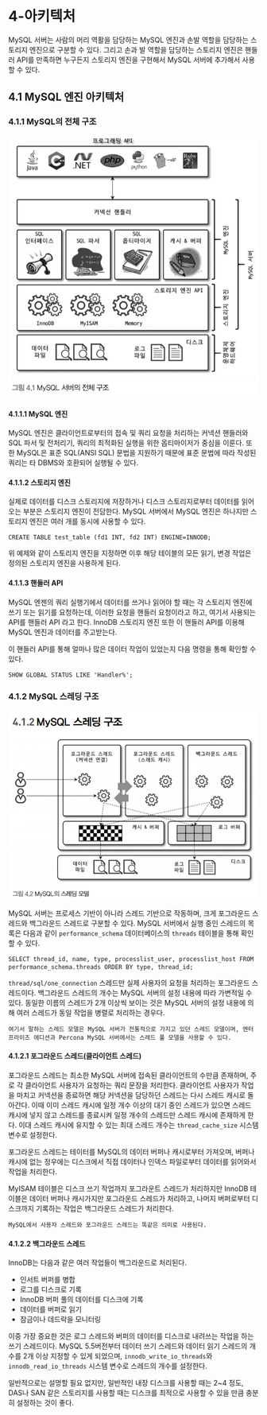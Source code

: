 # 4-아키텍처
MySQL 서버는 사람의 머리 역활을 담당하는 MySQL 엔진과 손발 역할을 담당하는 스토리지 엔진으로 구분할 수 있다. 그리고 손과 발 역할을 담당하는 스토리지 엔진은 핸들러 API를 만족하면 누구든지 스토리지 엔진을 구현해서 MySQL 서버에 추가해서 사용할 수 있다.

## 4.1 MySQL 엔진 아키텍처
### 4.1.1 MySQL의 전체 구조
![](../img/MySQL구조.jpeg)

#### 4.1.1.1 MySQL 엔진
MySQL 엔진은 클라이언트로부터의 접속 및 쿼리 요청을 처리하는 커넥션 핸들러와 SQL 파서 및 전처리기, 쿼리의 최적화된 실행을 위한 옵티마이저가 중심을 이룬다. 또한 MySQL은 표준 SQL(ANSI SQL) 문법을 지원하기 때문에 표준 문법에 따라 작성된 쿼리는 타 DBMS와 호환되어 실행될 수 있다.

#### 4.1.1.2 스토리지 엔진
실제로 데이터를 디스크 스토리지에 저장하거나 디스크 스토리지로부터 데이터를 읽어오는 부분은 스토리지 엔진이 전담한다. MySQL 서버에서 MySQL 엔진은 하나지만 스토리지 엔진은 여러 개를 동시에 사용할 수 있다.

```MySQL
CREATE TABLE test_table (fd1 INT, fd2 INT) ENGINE=INNODB;
```

위 예제와 같이 스토리지 엔진을 지정하면 이후 해당 테이블의 모든 읽기, 변경 작업은 정의된 스토리지 엔진을 사용하게 된다.

#### 4.1.1.3 핸들러 API
MySQL 엔젠의 쿼리 실행기에서 데이터를 쓰거나 읽어야 할 때는 각 스토리지 엔진에 쓰기 또는 읽기를 요청하는데, 이러한 요청을 핸들러 요청이라고 하고, 여기서 사용되는 API를 핸들러 API 라고 한다. InnoDB 스토리지 엔진 또한 이 핸들러 API를 이용해 MySQL 엔진과 데이터를 주고받는다. 

이 핸들러 API를 통해 얼마나 많은 데이터 작업이 있었는지 다음 명령을 통해 확인할 수 있다.

```MySQL
SHOW GLOBAL STATUS LIKE 'Handler%';
```

### 4.1.2 MySQL 스레딩 구조
![](../img/MySQL의스레딩모델.jpeg)

MySQL 서버는 프로세스 기반이 아니라 스레드 기반으로 작동하며, 크게 포그라운드 스레드와 백그라운드 스레드로 구분할 수 있다. MySQL 서버에서 실행 중인 스레드의 목록은 다음과 같이  `performance_schema` 데이터베이스의 `threads` 테이블을 통해 확인할 수 있다.

```MySQL
SELECT thread_id, name, type, processlist_user, processlist_host FROM performance_schema.threads ORDER BY type, thread_id;
```

`thread/sql/one_connection` 스레드만 실제 사용자의 요청을 처리하는 포그라운드 스레드이다. 백그라운드 스레드의 개수는 MySQL 서버의 설정 내용에 따라 가변적일 수 있다. 동일한 이름의 스레드가 2개 이상씩 보이는 것은 MySQL 서버의 설정 내용에 의해 여러 스레드가 동일 작업을 병렬로 처리하는 경우다.

	여기서 말하는 스레드 모델은 MySQL 서버가 전통적으로 가지고 있던 스레드 모델이며, 엔터프라이즈 에디션과 Percona MySQL 서버에서는 스레드 풀 모델을 사용할 수 있다.

#### 4.1.2.1 포그라운드 스레드(클라이언트 스레드)
포그라운드 스레드는 최소한 MySQL 서버에 접속된 클라이언트의 수만큼 존재하며, 주로 각 클라이언트 사용자가 요청하는 쿼리 문장을 처리한다. 클라이언트 사용자가 작업을 마치고 커넥션을 종료하면 해당 커넥션을 담당하던 스레드는 다시 스레드 캐시로 돌아간다. 이때 이미 스레드 캐시에 일정 개수 이상의 대기 중인 스레드가 있으면 스레드 캐시에 넣지 않고 스레드를 종료시켜 일정 개수의 스레드만 스레드 캐시에 존재하게 한다. 이대 스레드 캐시에 유지할 수 있는 최대 스레드 개수는 `thread_cache_size` 시스템 변수로 설정한다.

포그라운드 스레드는 테이터를 MySQL의 데이터 버퍼나 캐시로부터 가져오며, 버퍼나 캐시에 없는 정우에는 디스크에서 직접 데이터나 인덱스 파일로부터 데이터를 읽어와서 작업을 처리한다. 

MyISAM 테이블은 디스크 쓰기 작업까지 포그라운트 스레드가 처리하지만 InnoDB 테이블은 데이터 버퍼나 캐시가지만 포그라운드 스레드가 처리하고, 나머지 버퍼로부터 디스크까지 기록하는 작업은 백그라운드 스레드가 처리한다.

	MySQL에서 사용자 스레드와 포그라운드 스레드는 똑같은 의미로 사용된다.

#### 4.1.2.2 백그라운드 스레드
InnoDB는 다음과 같은 여러 작업들이 백그라운드로 처리된다.
* 인서트 버퍼를 병합
* 로그를 디스크로 기록
* InnoDB 버퍼 풀의 데이터를 디스크에 기록
* 데이터를 버퍼로 읽기
* 잠금이나 데드락을 모니터링

이중 가장 중요한 것은 로그 스레드와 버퍼의 데이터를 디스크로 내려쓰는 작업을 하는 쓰기 스레드이다. MySQL 5.5버전부터 데이터 쓰기 스레드와 데이터 읽기 스레드의 개수를 2개 이상 지정할 수 있게 되었으며, `innodb_write_io_threads`와 `innodb_read_io_threads` 시스템 변수로 스레드의 개수를 설정한다.

일반적으로는 설멍할 필요 없지만, 일반적인 내장 디스크를 사용할 때는 2~4 정도, DAS나 SAN 같은 스토리지를 사용할 때는 디스크를 최적으로 사용할 수 있을 만큼 충분히 설정하는 것이 좋다.

